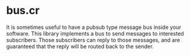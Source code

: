 # bus.cr
It is sometimes useful to have a pubsub type message bus inside your software. This library implements a bus to send messages to interested subscribers. Those subscribers can reply to those messages, and are guaranteed that the reply will be routed back to the sender.
